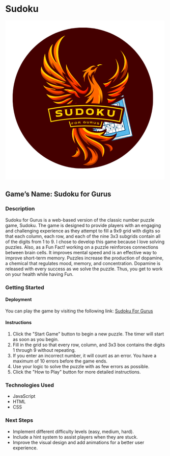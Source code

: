 # Sudoku
![Sudoku Game Screenshot](images/sudokuForgurus.png)
## Game’s Name: Sudoku for Gurus

### Description
Sudoku for Gurus is a web-based version of the classic number puzzle game, Sudoku. The game is designed to provide players with an engaging and challenging experience as they attempt to fill a 9x9 grid with digits so that each column, each row, and each of the nine 3x3 subgrids contain all of the digits from 1 to 9. I chose to develop this game because I love solving puzzles. Also, as a Fun Fact! working on a puzzle reinforces connections between brain cells. It improves mental speed and is an effective way to improve short-term memory. Puzzles increase the production of dopamine, a chemical that regulates mood, memory, and concentration. Dopamine is released with every success as we solve the puzzle. Thus, you get to work on your health while having Fun.

### Getting Started

#### Deployment
You can play the game by visiting the following link: [Sudoku For Gurus](https://seldesoky.github.io/Sudoku/)

#### Instructions
1. Click the "Start Game" button to begin a new puzzle. The timer will start as soon as you begin.
2. Fill in the grid so that every row, column, and 3x3 box contains the digits 1 through 9 without repeating.
3. If you enter an incorrect number, it will count as an error. You have a maximum of 10 errors before the game ends.
4. Use your logic to solve the puzzle with as few errors as possible.
5. Click the "How to Play" button for more detailed instructions.

### Technologies Used
- JavaScript
- HTML
- CSS

### Next Steps
- Implement different difficulty levels (easy, medium, hard).
- Include a hint system to assist players when they are stuck.
- Improve the visual design and add animations for a better user experience.
